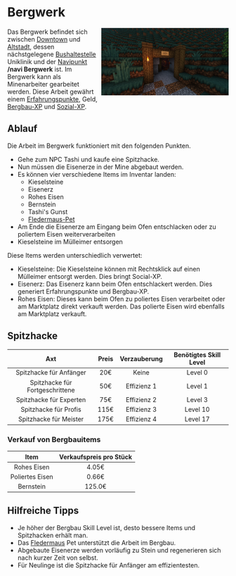 # Bergwerk


<img align="right" width="290" eight="290" src="../../../assets/image/nebenjobs/bergwerk.png">



Das Bergwerk befindet sich zwischen [Downtown](../../pages/gebiete/downtown.md) und [Altstadt](../../pages/gebiete/altstadt.md), dessen nächstgelegene [Bushaltestelle](../../pages/öpnv/bus.md) Uniklinik und der [Navipunkt](../../pages/allgemein/navigation.md) **/navi Bergwerk** ist.
Im Bergwerk kann als Minenarbeiter gearbeitet werden. Diese Arbeit gewährt einem [Erfahrungspunkte](../../pages/allgemein/level.md), Geld, [Bergbau-XP](../../pages/skills/bergbau.md) und [Sozial-XP](../../pages/skills/social.md). 

## Ablauf

Die Arbeit im Bergwerk funktioniert mit den folgenden Punkten.

- Gehe zum NPC Tashi und kaufe eine Spitzhacke. 
- Nun müssen die Eisenerze in der Mine abgebaut werden.
- Es können vier verschiedene Items im Inventar landen:
  - Kieselsteine 
  - Eisenerz
  - Rohes Eisen
  - Bernstein
  - Tashi's Gunst
  - [Fledermaus-Pet](../../pages/skills/social.md)
- Am Ende die Eisenerze am Eingang beim Ofen entschlacken oder zu poliertem Eisen weiterverarbeiten
- Kieselsteine im Mülleimer entsorgen


Diese Items werden unterschiedlich verwertet: 

* Kieselsteine: Die Kieselsteine können mit Rechtsklick auf einen Mülleimer entsorgt werden. Dies bringt Social-XP.
* Eisenerz: Das Eisenerz kann beim Ofen entschlackert werden. Dies generiert Erfahrungspunkte und Bergbau-XP.
* Rohes Eisen: Dieses kann beim Ofen zu poliertes Eisen verarbeitet oder am Marktplatz direkt verkauft werden. Das polierte Eisen wird ebenfalls am Marktplatz verkauft.

## Spitzhacke

| Axt | Preis | Verzauberung | Benötígtes Skill Level |
| :-: | :-: | :-: | :-: |
| Spitzhacke für Anfänger | 20€ | Keine | Level 0 |
| Spitzhacke für Fortgeschrittene | 50€ | Effizienz 1 | Level 1 |
| Spitzhacke für Experten | 75€ | Effizienz 2 | Level 3 |
| Spitzhacke für Profis | 115€ | Effizienz 3 | Level 10 |
| Spitzhacke für Meister | 175€ | Effizienz 4 | Level 17 |

### Verkauf von Bergbauitems

| Item | Verkaufspreis pro Stück |
|:-:|:-:|
| Rohes Eisen | 4.05€ |
| Poliertes Eisen | 0.66€ |
| Bernstein | 125.0€ |

## Hilfreiche Tipps

* Je höher der Bergbau Skill Level ist, desto bessere Items und Spitzhacken erhält man.
* Das [Fledermaus](../../pages/pets/fledermaus.md) Pet unterstützt die Arbeit im Bergbau.
* Abgebaute Eisenerze werden vorläufig zu Stein und regenerieren sich nach kurzer Zeit von selbst.
* Für Neulinge ist die Spitzhacke für Anfänger am effizientesten.
